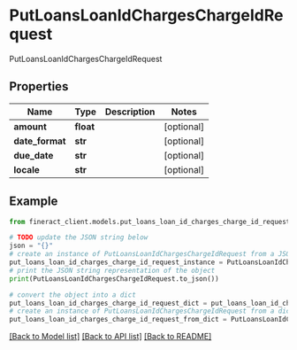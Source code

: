 # PutLoansLoanIdChargesChargeIdRequest

 PutLoansLoanIdChargesChargeIdRequest

## Properties

Name | Type | Description | Notes
------------ | ------------- | ------------- | -------------
**amount** | **float** |  | [optional] 
**date_format** | **str** |  | [optional] 
**due_date** | **str** |  | [optional] 
**locale** | **str** |  | [optional] 

## Example

```python
from fineract_client.models.put_loans_loan_id_charges_charge_id_request import PutLoansLoanIdChargesChargeIdRequest

# TODO update the JSON string below
json = "{}"
# create an instance of PutLoansLoanIdChargesChargeIdRequest from a JSON string
put_loans_loan_id_charges_charge_id_request_instance = PutLoansLoanIdChargesChargeIdRequest.from_json(json)
# print the JSON string representation of the object
print(PutLoansLoanIdChargesChargeIdRequest.to_json())

# convert the object into a dict
put_loans_loan_id_charges_charge_id_request_dict = put_loans_loan_id_charges_charge_id_request_instance.to_dict()
# create an instance of PutLoansLoanIdChargesChargeIdRequest from a dict
put_loans_loan_id_charges_charge_id_request_from_dict = PutLoansLoanIdChargesChargeIdRequest.from_dict(put_loans_loan_id_charges_charge_id_request_dict)
```
[[Back to Model list]](../README.md#documentation-for-models) [[Back to API list]](../README.md#documentation-for-api-endpoints) [[Back to README]](../README.md)


